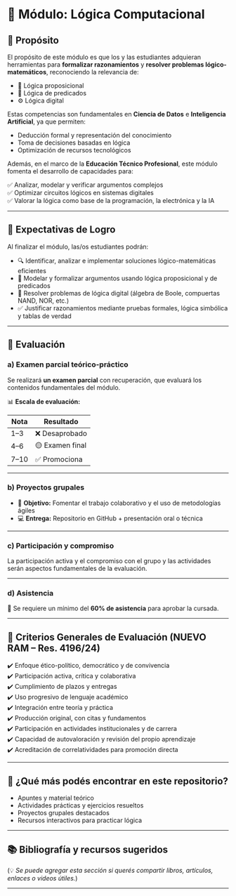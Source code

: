 # 📘 Módulo: Lógica Computacional

## 🎯 Propósito

El propósito de este módulo es que los y las estudiantes adquieran herramientas para **formalizar razonamientos** y **resolver problemas lógico-matemáticos**, reconociendo la relevancia de:

- 🧠 Lógica proposicional  
- 📐 Lógica de predicados  
- ⚙️ Lógica digital  

Estas competencias son fundamentales en **Ciencia de Datos** e **Inteligencia Artificial**, ya que permiten:

- Deducción formal y representación del conocimiento  
- Toma de decisiones basadas en lógica  
- Optimización de recursos tecnológicos  

Además, en el marco de la **Educación Técnico Profesional**, este módulo fomenta el desarrollo de capacidades para:

✅ Analizar, modelar y verificar argumentos complejos  
✅ Optimizar circuitos lógicos en sistemas digitales  
✅ Valorar la lógica como base de la programación, la electrónica y la IA

---

## 🌟 Expectativas de Logro

Al finalizar el módulo, las/os estudiantes podrán:

- 🔍 Identificar, analizar e implementar soluciones lógico-matemáticas eficientes  
- 🧩 Modelar y formalizar argumentos usando lógica proposicional y de predicados  
- 🧮 Resolver problemas de lógica digital (álgebra de Boole, compuertas NAND, NOR, etc.)  
- ✅ Justificar razonamientos mediante pruebas formales, lógica simbólica y tablas de verdad

---

## 📝 Evaluación

### a) Examen parcial teórico-práctico

Se realizará **un examen parcial** con recuperación, que evaluará los contenidos fundamentales del módulo.

📊 **Escala de evaluación:**

| Nota | Resultado            |
|------|----------------------|
| 1–3  | ❌ Desaprobado       |
| 4–6  | 🟡 Examen final      |
| 7–10 | ✅ Promociona        |

---

### b) Proyectos grupales

- 🤝 **Objetivo:** Fomentar el trabajo colaborativo y el uso de metodologías ágiles  
- 💻 **Entrega:** Repositorio en GitHub + presentación oral o técnica

---

### c) Participación y compromiso

La participación activa y el compromiso con el grupo y las actividades serán aspectos fundamentales de la evaluación.

---

### d) Asistencia

📌 Se requiere un mínimo del **60% de asistencia** para aprobar la cursada.

---

## 🧭 Criterios Generales de Evaluación (NUEVO RAM – Res. 4196/24)

✔️ Enfoque ético-político, democrático y de convivencia  
✔️ Participación activa, crítica y colaborativa  
✔️ Cumplimiento de plazos y entregas  
✔️ Uso progresivo de lenguaje académico  
✔️ Integración entre teoría y práctica  
✔️ Producción original, con citas y fundamentos  
✔️ Participación en actividades institucionales y de carrera  
✔️ Capacidad de autovaloración y revisión del propio aprendizaje  
✔️ Acreditación de correlatividades para promoción directa  

---

## 🚀 ¿Qué más podés encontrar en este repositorio?

- Apuntes y material teórico  
- Actividades prácticas y ejercicios resueltos  
- Proyectos grupales destacados  
- Recursos interactivos para practicar lógica

---

## 📚 Bibliografía y recursos sugeridos

(💡 *Se puede agregar esta sección si querés compartir libros, artículos, enlaces o videos útiles.*)

---

